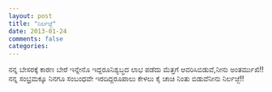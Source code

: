 ```yaml
---
layout: post
title: "ನಿರ್ಲಜ್ಜೆ"
date: 2013-01-24
comments: false
categories: 
---
```



ನನ್ನ ಬೇಸರಕ್ಕೆ ಕಾರಣ ಬೇರೆ ಇನ್ನೇನೊ ಇದ್ದರೂನಿಶ್ಯಬ್ಧದ ಲಾಭ ಪಡೆದು ಮೆತ್ತಗೆ ಆವರಿಸಿಬಿಡುವೆ,ನೀನು ಅಂತರ್ಮುಖಿ!!ನನ್ನ ಸಂಭ್ರಮಕ್ಕೂ ನಿನಗೂ ಸಂಬಂಧವೇ ಇರದಿದ್ದರೂಪಾಲು ಕೇಳಲು ಕೈ ಚಾಚಿ ನಿಂತು ಬಿಡುವೆನೀನು ನಿರ್ಲಜ್ಜೆ!!
